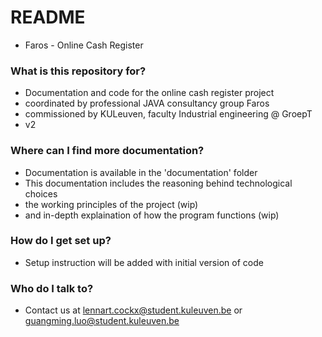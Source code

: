 # README #

* Faros - Online Cash Register

### What is this repository for? ###

* Documentation and code for the online cash register project 
* coordinated by professional JAVA consultancy group Faros
* commissioned by KULeuven, faculty Industrial engineering @ GroepT
* v2


### Where can I find more documentation? ###

* Documentation is available in the 'documentation' folder
* This documentation includes the reasoning behind technological choices
* the working principles of the project (wip)
* and in-depth explaination of how the program functions (wip)


### How do I get set up? ###

* Setup instruction will be added with initial version of code


### Who do I talk to? ###

* Contact us at lennart.cockx@student.kuleuven.be or guangming.luo@student.kuleuven.be